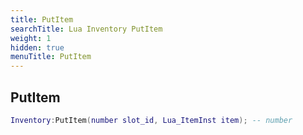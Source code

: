 ```yaml
---
title: PutItem
searchTitle: Lua Inventory PutItem
weight: 1
hidden: true
menuTitle: PutItem
---
```

## PutItem
```lua
Inventory:PutItem(number slot_id, Lua_ItemInst item); -- number
```